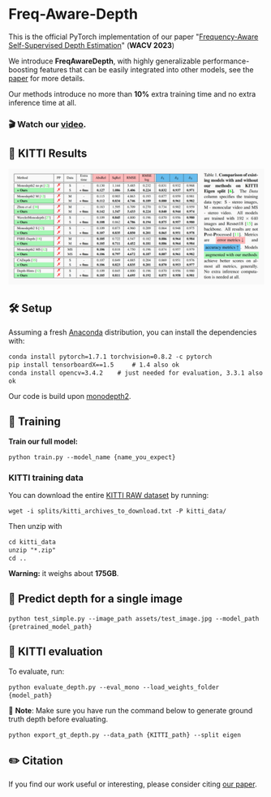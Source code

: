 # Freq-Aware-Depth

This is the official PyTorch implementation of our paper "[Frequency-Aware Self-Supervised Depth Estimation](https://arxiv.org/abs/2210.05479)" (**WACV 2023**)

We introduce **FreqAwareDepth**, with highly generalizable performance-boosting features that can be easily integrated into other models, see the [paper](https://arxiv.org/abs/2210.05479) for more details.

Our methods introduce no more than **10%** extra training time and no extra inference time at all.

### 🎬 Watch our [video](https://youtu.be/iAJ4TQHNd_s).


## 🍻 KITTI Results
![generalizability](assets/generalizability_table.png)

## 🛠️ Setup

Assuming a fresh [Anaconda](https://www.anaconda.com/download/) distribution, you can install the dependencies with:
```shell
conda install pytorch=1.7.1 torchvision=0.8.2 -c pytorch 
pip install tensorboardX==1.5     # 1.4 also ok
conda install opencv=3.4.2    # just needed for evaluation, 3.3.1 also ok
```
Our code is build upon [monodepth2](https://github.com/nianticlabs/monodepth2).


## 🚄 Training

**Train our full model:**
```shell
python train.py --model_name {name_you_expect}
```


### KITTI training data

You can download the entire [KITTI RAW dataset](http://www.cvlibs.net/datasets/kitti/raw_data.php) by running:
```shell
wget -i splits/kitti_archives_to_download.txt -P kitti_data/
```
Then unzip with
```shell
cd kitti_data
unzip "*.zip"
cd ..
```
**Warning:** it weighs about **175GB**.


## 👀 Predict depth for a single image

```shell
python test_simple.py --image_path assets/test_image.jpg --model_path {pretrained_model_path}
```


## 💯 KITTI evaluation

To evaluate, run:
```shell
python evaluate_depth.py --eval_mono --load_weights_folder {model_path}
```

🐷 **Note**: Make sure you have run the command below to generate ground truth depth before evaluating.
```shell
python export_gt_depth.py --data_path {KITTI_path} --split eigen
```


## ✏️ Citation

If you find our work useful or interesting, please consider citing [our paper](https://arxiv.org/abs/2210.05479).

